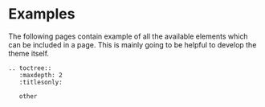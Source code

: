 # Examples

The following pages contain example of all the available elements which can be included in a page.
This is mainly going to be helpful to develop the theme itself.

```eval_rst
.. toctree::
   :maxdepth: 2
   :titlesonly:

   other
```